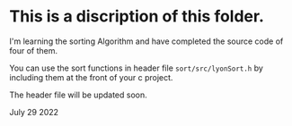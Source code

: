 # This is a discription of this folder.

I'm learning the sorting Algorithm and have completed the source code of four of them.

You can use the sort functions  in header file `sort/src/lyonSort.h` by including them at the front of your c project.

The header file will be updated soon.

July 29 2022
